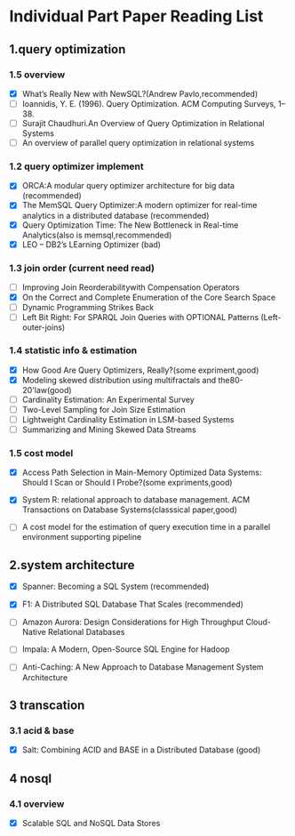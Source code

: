

# Individual Part Paper Reading List


## 1.query optimization

### 1.5 overview
- [x] What’s Really New with NewSQL?(Andrew Pavlo,recommended)
- [ ] Ioannidis, Y. E. (1996). Query Optimization. ACM Computing Surveys, 1–38.
- [ ] Surajit Chaudhuri.An Overview of Query Optimization in Relational Systems
- [ ] An overview of parallel query optimization in relational systems

### 1.2 query optimizer implement
- [x] ORCA:A modular query optimizer architecture for big data (recommended)
- [x] The MemSQL Query Optimizer:A modern optimizer for real-time analytics in a distributed database (recommended)
- [x] Query Optimization Time: The New Bottleneck in Real-time Analytics(also is memsql,recommended)
- [x] LEO – DB2’s LEarning Optimizer (bad)

### 1.3 join order (current need read)
- [ ] Improving Join Reorderabilitywith Compensation Operators
- [x] On the Correct and Complete Enumeration of the Core Search Space
- [ ] Dynamic Programming Strikes Back
- [ ] Left Bit Right: For SPARQL Join Queries with OPTIONAL Patterns (Left-outer-joins)

### 1.4 statistic info & estimation
- [x] How Good Are Query Optimizers, Really?(some expriment,good)
- [x] Modeling skewed distribution using multifractals and the80-20'law(good)
- [ ] Cardinality Estimation: An Experimental Survey
- [ ] Two-Level Sampling for Join Size Estimation
- [ ] Lightweight Cardinality Estimation in LSM-based Systems
- [ ] Summarizing and Mining Skewed Data Streams

### 1.5 cost model
- [x] Access Path Selection in Main-Memory Optimized Data Systems: Should I Scan or Should I Probe?(some expriments,good)
- [x] System R: relational approach to database management. ACM Transactions on Database Systems(classsical paper,good)
- [ ] A cost model for the estimation of query execution time in a parallel environment supporting pipeline



## 2.system architecture
- [x] Spanner: Becoming a SQL System (recommended)
- [x] F1: A Distributed SQL Database That Scales (recommended)
- [ ] Amazon Aurora: Design Considerations for High Throughput Cloud-Native Relational Databases
- [ ] Impala: A Modern, Open-Source SQL Engine for Hadoop
- [ ] Anti-Caching: A New Approach to Database Management System Architecture
 



## 3 transcation

### 3.1 acid & base
- [x] Salt: Combining ACID and BASE in a Distributed Database (good)




## 4 nosql

### 4.1 overview
- [x] Scalable SQL and NoSQL Data Stores















